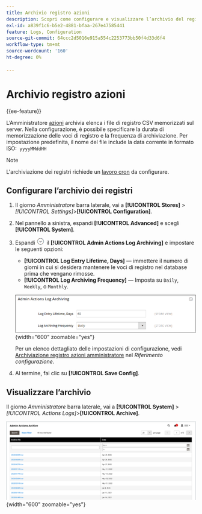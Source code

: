 ```yaml
---
title: Archivio registro azioni
description: Scopri come configurare e visualizzare l’archivio del registro azioni di amministrazione.
exl-id: a839f1c6-b5e2-4881-bfaa-267e47585441
feature: Logs, Configuration
source-git-commit: 64ccc2d5016e915a554c2253773bb50f4d33d6f4
workflow-type: tm+mt
source-wordcount: '160'
ht-degree: 0%

---
```


# Archivio registro azioni

{{ee-feature}}

L’Amministratore [azioni](action-log.md) archivia elenca i file di registro CSV memorizzati sul server. Nella configurazione, è possibile specificare la durata di memorizzazione delle voci di registro e la frequenza di archiviazione. Per impostazione predefinita, il nome del file include la data corrente in formato ISO:  `yyyyMMddHH`

>[!NOTE]
>
>L&#39;archiviazione dei registri richiede un [lavoro cron](cron.md) da configurare.

## Configurare l’archivio dei registri

1. Il giorno _Amministratore_ barra laterale, vai a **[!UICONTROL Stores]** > _[!UICONTROL Settings]_>**[!UICONTROL Configuration]**.

1. Nel pannello a sinistra, espandi **[!UICONTROL Advanced]** e scegli **[!UICONTROL System]**.

1. Espandi ![Selettore di espansione](../assets/icon-display-expand.png) il **[!UICONTROL Admin Actions Log Archiving]** e impostare le seguenti opzioni:

   - **[!UICONTROL Log Entry Lifetime, Days]** — immettere il numero di giorni in cui si desidera mantenere le voci di registro nel database prima che vengano rimosse.
   - **[!UICONTROL Log Archiving Frequency]** — Imposta su `Daily`, `Weekly`, o `Monthly`.

   ![Configurazione avanzata: archiviazione del registro delle azioni amministratore](../configuration-reference/advanced/assets/system-admin-actions-log-archiving.png){width="600" zoomable="yes"}

   Per un elenco dettagliato delle impostazioni di configurazione, vedi [Archiviazione registro azioni amministratore](../configuration-reference/advanced/system.md) nel _Riferimento configurazione_.

1. Al termine, fai clic su **[!UICONTROL Save Config]**.

## Visualizzare l’archivio

Il giorno _Amministratore_ barra laterale, vai a **[!UICONTROL System]** > _[!UICONTROL Actions Logs]_>**[!UICONTROL Archive]**.

![Archivio registro azioni](./assets/action-log-archive.png){width="600" zoomable="yes"}
